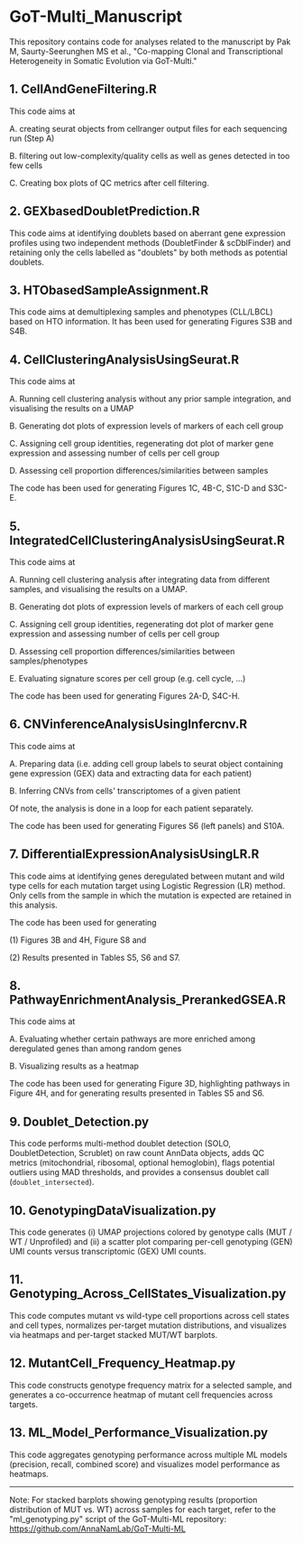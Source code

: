 # GoT-Multi_Manuscript
This repository contains code for analyses related to the manuscript by Pak M, Saurty-Seerunghen MS et al., "Co-mapping Clonal and Transcriptional Heterogeneity in Somatic Evolution via GoT-Multi."

## 1. CellAndGeneFiltering.R

This code aims at

A. creating seurat objects from cellranger output files for each sequencing run (Step A)

B. filtering out low-complexity/quality cells as well as genes detected in too few cells

C. Creating box plots of QC metrics after cell filtering.


## 2. GEXbasedDoubletPrediction.R

This code aims at identifying doublets based on aberrant gene expression profiles using two independent methods (DoubletFinder & scDblFinder) and retaining only the cells labelled as "doublets" by both methods as potential doublets.


## 3. HTObasedSampleAssignment.R

This code aims at demultiplexing samples and phenotypes (CLL/LBCL) based on HTO information. It has been used for generating Figures S3B and S4B.


## 4. CellClusteringAnalysisUsingSeurat.R

This code aims at

A. Running cell clustering analysis without any prior sample integration, and visualising the results on a UMAP

B. Generating dot plots of expression levels of markers of each cell group

C. Assigning cell group identities, regenerating dot plot of marker gene expression and assessing number of cells per cell group

D. Assessing cell proportion differences/similarities between samples

The code has been used for generating Figures 1C, 4B-C, S1C-D and S3C-E.


## 5. IntegratedCellClusteringAnalysisUsingSeurat.R

This code aims at

A. Running cell clustering analysis after integrating data from different samples, and visualising the results on a UMAP.

B. Generating dot plots of expression levels of markers of each cell group

C. Assigning cell group identities, regenerating dot plot of marker gene expression and assessing number of cells per cell group

D. Assessing cell proportion differences/similarities between samples/phenotypes

E. Evaluating signature scores per cell group (e.g. cell cycle, …)

The code has been used for generating Figures 2A-D, S4C-H.


## 6. CNVinferenceAnalysisUsingInfercnv.R

This code aims at

A. Preparing data (i.e. adding cell group labels to seurat object containing gene expression (GEX) data and extracting data for each patient)

B. Inferring CNVs from cells' transcriptomes of a given patient

Of note, the analysis is done in a loop for each patient separately.

The code has been used for generating Figures S6 (left panels) and S10A.


## 7. DifferentialExpressionAnalysisUsingLR.R

This code aims at identifying genes deregulated between mutant and wild type cells for each mutation target using Logistic Regression (LR) method. Only cells from the sample in which the mutation is expected are retained in this analysis.

The code has been used for generating

(1) Figures 3B and 4H, Figure S8 and

(2) Results presented in Tables S5, S6 and S7.


## 8. PathwayEnrichmentAnalysis_PrerankedGSEA.R

This code aims at

A. Evaluating whether certain pathways are more enriched among deregulated genes than among random genes

B. Visualizing results as a heatmap

The code has been used for generating Figure 3D, highlighting pathways in Figure 4H, and for generating results presented in Tables S5 and S6.


## 9. Doublet_Detection.py

This code performs multi-method doublet detection (SOLO, DoubletDetection, Scrublet) on raw count AnnData objects, adds QC metrics (mitochondrial, ribosomal, optional hemoglobin), flags potential outliers using MAD thresholds, and provides a consensus doublet call (`doublet_intersected`).

## 10. GenotypingDataVisualization.py

This code generates (i) UMAP projections colored by genotype calls (MUT / WT / Unprofiled) and (ii) a scatter plot comparing per-cell genotyping (GEN) UMI counts versus transcriptomic (GEX) UMI counts.

## 11. Genotyping_Across_CellStates_Visualization.py

This code computes mutant vs wild-type cell proportions across cell states and cell types, normalizes per-target mutation distributions, and visualizes via heatmaps and per-target stacked MUT/WT barplots.

## 12. MutantCell_Frequency_Heatmap.py

This code constructs genotype frequency matrix for a selected sample, and generates a co-occurrence heatmap of mutant cell frequencies across targets.

## 13. ML_Model_Performance_Visualization.py

This code aggregates genotyping performance across multiple ML models (precision, recall, combined score) and visualizes model performance as heatmaps.


---

Note: For stacked barplots showing genotyping results (proportion distribution of MUT vs. WT) across samples for each target, refer to the "ml_genotyping.py" script of the GoT-Multi-ML repository: https://github.com/AnnaNamLab/GoT-Multi-ML

